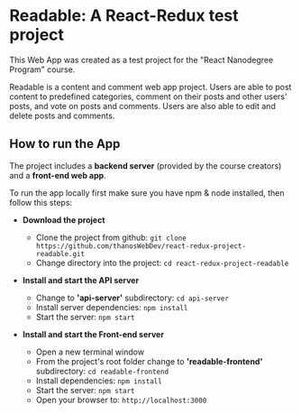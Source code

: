 # Readable: A React-Redux test project

This Web App was created as a test project for the "React Nanodegree Program" course.

Readable is a content and comment web app project. Users are able to post content to predefined categories, comment on their posts and other users' posts, and vote on posts and comments. Users are also able to edit and delete posts and comments.

## How to run the App

The project includes a **backend server** (provided by the course creators) and a **front-end web app**.

To run the app locally first make sure you have npm & node installed, then follow this steps:

- **Download the project**
    - Clone the project from github:  `git clone https://github.com/thanosWebDev/react-redux-project-readable.git`
    - Change directory into the project: `cd react-redux-project-readable`

- **Install and start the API server**
    - Change to **'api-server'** subdirectory: `cd api-server`
    - Install server dependencies: `npm install`
    - Start the server: `npm start`

- **Install and start the Front-end server**
    - Open a new terminal window
    - From the project's root folder change to **'readable-frontend'** subdirectory: `cd readable-frontend`
    - Install dependencies: `npm install`
    - Start the server:  `npm start`
    - Open your browser to: `http://localhost:3000`